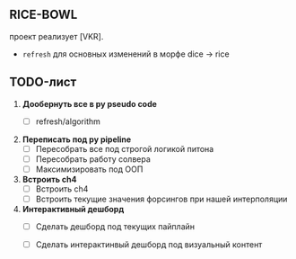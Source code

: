 
## RICE-BOWL

проект реализует [VKR]. 

- `refresh` для основных изменений в морфе dice -> rice


## TODO-лист

1. **Дообернуть все в py pseudo code**  
   - [ ] refresh/algorithm
         

2. **Переписать под py pipeline**  
   - [ ] Пересобрать все под строгой логикой питона
   - [ ] Пересобрать работу солвера
   - [ ] Максимизировать под ООП 
   
3. **Встроить ch4**  
   - [ ] Встроить ch4  
   - [ ] Встроить текущие значения форсингов при нашей интерполяции

4. **Интерактивный дешборд**  
   - [ ] Сделать дешборд под текущих пайплайн  
   - [ ] Сделать интерактинвый дешборд под визуальный контент


